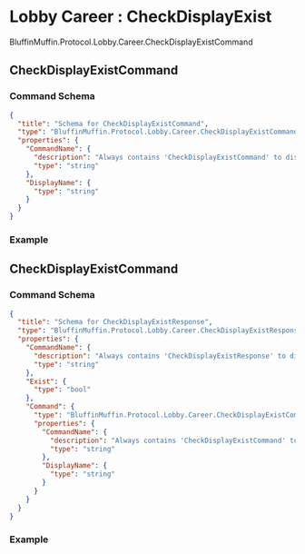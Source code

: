 # Lobby Career : CheckDisplayExist

BluffinMuffin.Protocol.Lobby.Career.CheckDisplayExistCommand

## CheckDisplayExistCommand

### Command Schema

```json
{
  "title": "Schema for CheckDisplayExistCommand",
  "type": "BluffinMuffin.Protocol.Lobby.Career.CheckDisplayExistCommand",
  "properties": {
    "CommandName": {
      "description": "Always contains 'CheckDisplayExistCommand' to distinguish the command from others.",
      "type": "string"
    },
    "DisplayName": {
      "type": "string"
    }
  }
}
```

### Example

## CheckDisplayExistCommand

### Command Schema

```json
{
  "title": "Schema for CheckDisplayExistResponse",
  "type": "BluffinMuffin.Protocol.Lobby.Career.CheckDisplayExistResponse",
  "properties": {
    "CommandName": {
      "description": "Always contains 'CheckDisplayExistResponse' to distinguish the command from others.",
      "type": "string"
    },
    "Exist": {
      "type": "bool"
    },
    "Command": {
      "type": "BluffinMuffin.Protocol.Lobby.Career.CheckDisplayExistCommand",
      "properties": {
        "CommandName": {
          "description": "Always contains 'CheckDisplayExistCommand' to distinguish the command from others.",
          "type": "string"
        },
        "DisplayName": {
          "type": "string"
        }
      }
    }
  }
}
```

### Example

